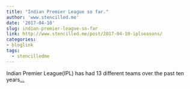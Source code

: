 ```yaml
---
title: "Indian Premier League so far."
author: 'www.stencilled.me'
date: '2017-04-10'
slug: indian-premier-league-so-far
link: http://www.stencilled.me/post/2017-04-10-iplseasons/
categories:
- bloglink
tags:
  - stencilledme
---
```


Indian Premier League(IPL) has had 13 different teams over the past ten years[... <i class="fas fa-external-link-alt"></i>](http://www.stencilled.me/post/2017-04-10-iplseasons/)

